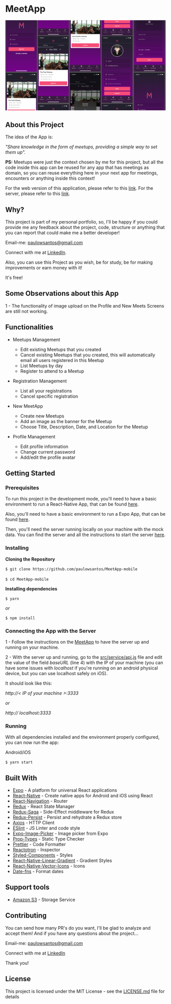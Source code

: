 # MeetApp

![Preview-Screens](https://github.com/paulowsantos/MeetApp-mobile/blob/master/SSmobile.png)


## About this Project

The idea of the App is:

_"Share knowledge in the form of meetups, providing a simple way to set them up"._

**PS:** Meetups were just the context chosen by me for this project, but all the code inside this app can be reused for any app that has meetings as domain, so you can reuse everything here in your next app for meetings, encounters or anything inside this context!

For the web version of this application, please refer to this [link](https://github.com/paulowsantos/MeetApp-web).
For the server, please refer to this [link](https://github.com/paulowsantos/Meetapp).


## Why?

This project is part of my personal portfolio, so, I'll be happy if you could provide me any feedback about the project, code, structure or anything that you can report that could make me a better developer!

Email-me: paulowsantos@gmail.com

Connect with me at [LinkedIn](https://www.linkedin.com/in/paulo-wayner/).

Also, you can use this Project as you wish, be for study, be for making improvements or earn money with it!

It's free!


## Some Observations about this App

1 - The functionality of image upload on the Profile and New Meets Screens are still not working.


## Functionalities

- Meetups Management
	- Edit existing Meetups that you created
	- Cancel existing Meetups that you created, this will automatically email all users registered in this Meetup
	- List Meetups by day
	- Register to attend to a Meetup

- Registration Management
	- List all your registrations
	- Cancel specific registration

- New MeetApp
	- Create new Meetups
	- Add an image as the banner for the Meetup
	- Choose Title, Description, Date, and Location for the Meetup

- Profile Management
	- Edit profile information
	- Change current password
	- Add/edit the profile avatar


## Getting Started

### Prerequisites

To run this project in the development mode, you'll need to have a basic environment to run a React-Native App, that can be found [here](https://facebook.github.io/react-native/docs/getting-started).

Also, you'll need to have a basic environment to run a Expo App, that can be found [here](https://docs.expo.io/versions/v35.0.0/get-started/installation).

Then, you'll need the server running locally on your machine with the mock data. You can find the server and all the instructions to start the server [here](https://github.com/paulowsantos/Meetapp).

### Installing

**Cloning the Repository**

```
$ git clone https://github.com/paulowsantos/MeetApp-mobile

$ cd MeetApp-mobile
```

**Installing dependencies**

```
$ yarn
```

_or_

```
$ npm install
```

### Connecting the App with the Server

1 - Follow the instructions on the [MeetApp](https://github.com/paulowsantos/Meetapp) to have the server up and running on your machine.

2 - With the server up and running, go to the [src/service/api.js](https://github.com/paulowsantos/MeetApp-mobile/blob/master/src/services/api.js) file and edit the value of the field _baseURL_ (line 4) with the IP of your machine (you can have some issues with _localhost_ if you're running on an android physical device, but you can use localhost safely on iOS).

It should look like this:

_http://< IP of your machine >:3333_ 

*or*

_http:// localhost:3333_

### Running

With all dependencies installed and the environment properly configured, you can now run the app:

Android/iOS

```
$ yarn start
```


## Built With

- [Expo](https://expo.io/) - A platform for universal React applications
- [React-Native](https://facebook.github.io/react-native/) - Create native apps for Android and iOS using React
- [React-Navigation](https://reactnavigation.org/docs/en/getting-started.html) - Router
- [Redux](https://redux.js.org/) - React State Manager
- [Redux-Saga](https://redux-saga.js.org/) - Side-Effect middleware for Redux
- [Redux-Persist](https://github.com/rt2zz/redux-persist) - Persist and rehydrate a Redux store
- [Axios](https://github.com/axios/axios) - HTTP Client
- [ESlint](https://eslint.org/) - JS Linter and code style
- [Expo-Image-Picker](https://docs.expo.io/versions/latest/sdk/imagepicker/) - Image picker from Expo
- [Prop-Types](https://www.npmjs.com/package/prop-types) - Static Type Checker
- [Prettier](https://prettier.io/) - Code Formatter
- [Reactotron](https://infinite.red/reactotron) - Inspector
- [Styled-Components](https://www.styled-components.com/) - Styles
- [React-Native-Linear-Gradient](https://github.com/react-native-community/react-native-linear-gradient) - Gradient Styles
- [React-Native-Vector-Icons](https://github.com/oblador/react-native-vector-icons) - Icons
- [Date-fns](https://date-fns.org/) - Format dates


## Support tools

- [Amazon S3](https://aws.amazon.com/pt/s3/) - Storage Service

## Contributing

You can send how many PR's do you want, I'll be glad to analyze and accept them! And if you have any questions about the project...

Email-me: paulowsantos@gmail.com

Connect with me at [LinkedIn](https://www.linkedin.com/in/paulo-wayner/)

Thank you!

## License

This project is licensed under the MIT License - see the [LICENSE.md](https://github.com/paulowsantos/MeetApp-mobile/blob/master/LICENSE) file for details
